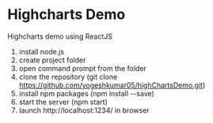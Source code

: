 # Highcharts Demo

Highcharts demo using ReactJS

1. install node.js
2. create project folder
3. open command prompt from the folder
4. clone the repository (git clone https://github.com/yogeshkumar05/highChartsDemo.git)
5. install npm packages (npm install --save)
6. start the server (npm start)
7. launch http://localhost:1234/ in browser

